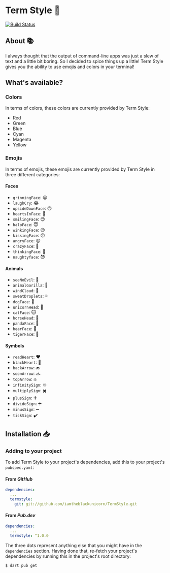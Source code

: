 # Term Style :dancer:

[![Build Status](https://travis-ci.com/iamtheblackunicorn/TermStyle.svg?branch=main)](https://travis-ci.com/iamtheblackunicorn/TermStyle)

## About :books:

I always thought that the output of command-line apps was just a slew of text and a little bit boring. So I decided to spice things up a little! Term Style gives you the ability to use emojis and colors in your terminal!

## What's available?

### Colors
In terms of colors, these colors are currently provided by Term Style:

- Red
- Green
- Blue
- Cyan
- Magenta
- Yellow

### Emojis
In terms of emojis, these emojis are currently provided by Term Style in three different categories:

#### Faces
- `grinningFace`: :grinning:
- `laughCry`: :joy:
- `upsideDownFace`: :upside_down_face:
- `heartsInFace`: :smiling_face_with_three_hearts:
- `smilingFace`: :blush:
- `haloFace`: :innocent:
- `winkingFace`: :wink:
- `kissingFace`: :kissing_closed_eyes:
- `angryFace`: :angry:
- `crazyFace`: :zany_face:
- `thinkingFace`: :thinking:
- `naughtyface`: :smiling_imp:

#### Animals
- `seeNoEvil`: :see_no_evil:
- `animalGorilla`: :gorilla:
- `windCloud`: :dash:
- `sweatDroplets`: :sweat_drops:
- `dogFace`: :dog:
- `unicornHead`: :unicorn:
- `catFace`: :cat:
- `horseHead`: :horse:
- `pandaFace`: :panda_face:
- `bearFace`: :bear:
- `tigerFace`: :tiger:

#### Symbols
- `readHeart`: :heart:
- `blackHeart`: :black_heart:
- `backArrow`: :back:
- `soonArrow`: :soon:
- `topArrow`: :top:
- `infinitySign`: :infinity:
- `multiplySign`: :heavy_multiplication_x:
- `plusSign`: :heavy_plus_sign:
- `divideSign`: :heavy_division_sign:
- `minusSign`: :heavy_minus_sign:
- `tickSign`: :heavy_check_mark:

## Installation :inbox_tray:

### Adding to your project

To add Term Style to your project's dependencies, add this to your project's `pubspec.yaml`:

#### From *GitHub*

```YAML
dependencies:
  ...
  termstyle:
    git: git://github.com/iamtheblackunicorn/TermStyle.git
```

#### From *Pub.dev*

```YAML
dependencies:
  ...
  termstyle: ^1.0.0
```

The three dots represent anything else that you might have in the `dependencies` section.
Having done that, re-fetch your project's dependencies by running this in the project's root directory:

```bash
$ dart pub get
```
